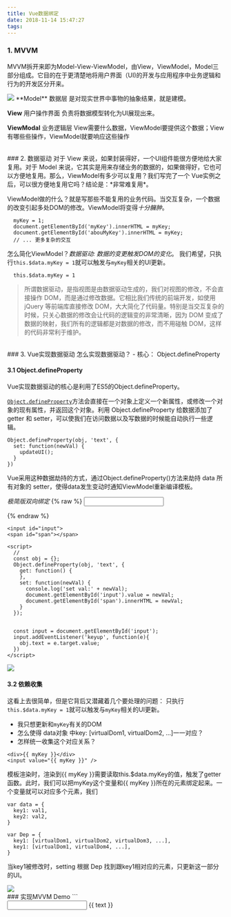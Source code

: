 ```yaml
---
title: Vue数据绑定
date: 2018-11-14 15:47:27
tags:
---
```


### 1. MVVM
MVVM拆开来即为Model-View-ViewModel，由View，ViewModel，Model三部分组成。它目的在于更清楚地将用户界面（UI)的开发与应用程序中业务逻辑和行为的开发区分开来。

<img src="1.png" style="max-width: 400px">
**Model**
数据层
是对现实世界中事物的抽象结果，就是建模。

**View**
用户操作界面
负责将数据模型转化为UI展现出来。

**ViewModal**
业务逻辑层
View需要什么数据，ViewModel要提供这个数据；View有哪些些操作，ViewModel就要响应这些操作


<br/>
### 2. 数据驱动
对于 View 来说，如果封装得好，一个UI组件能很方便地给大家复用。对于 Model 来说，它其实是用来存储业务的数据的，如果做得好，它也可以方便地复用。那么，ViewModel有多少可以复用？我们写完了一个 Vue实例之后，可以很方便地复用它吗？结论是：*非常难复用*。

ViewModel做的什么？就是写那些不能复用的业务代码。当交互复杂，一个数据的改变引起多处DOM的修改。ViewModel将变得*十分臃肿*。
```
  myKey = 1;
  document.getElementById('myKey').innerHTML = myKey;
  document.getElementById('abouMyKey').innerHTML = myKey;
  // ... 更多复杂的交互
```

怎么简化ViewModel？*数据驱动: 数据的变更触发DOM的变化*。
我们希望，只执行`this.$data.myKey = 1`就可以触发与`myKey`相关的UI更新。
```
  this.$data.myKey = 1
```

> 所谓数据驱动，是指视图是由数据驱动生成的，我们对视图的修改，不会直接操作 DOM，而是通过修改数据。它相比我们传统的前端开发，如使用 jQuery 等前端库直接修改 DOM，大大简化了代码量。特别是当交互复杂的时候，只关心数据的修改会让代码的逻辑变的非常清晰，因为 DOM 变成了数据的映射，我们所有的逻辑都是对数据的修改，而不用碰触 DOM，这样的代码非常利于维护。


<br/>
### 3. Vue实现数据驱动
怎么实现数据驱动？
- 核心： Object.defineProperty


<br/>

#### 3.1 Object.defineProperty
Vue实现数据驱动的核心是利用了ES5的Object.defineProperty。

[`Object.defineProperty`](https://developer.mozilla.org/zh-CN/docs/Web/JavaScript/Reference/Global_Objects/Object/definePropert)方法会直接在一个对象上定义一个新属性，或修改一个对象的现有属性，并返回这个对象。利用 Object.defineProperty 给数据添加了 getter 和 setter，可以使我们在访问数据以及写数据的时候能自动执行一些逻辑。

```
Object.defineProperty(obj, 'text', {
  set: function(newVal) {
    updateUI();
  }
})
```
Vue采用这种数据劫持的方式，通过Object.defineProperty()方法来劫持 data 所有对象的 setter，使得data发生变动时通知ViewModel重新编译模板。

*极简版双向绑定*
{% raw %}
<input id="input">
<span id="span"></span>

<script>
  const obj = {};
  Object.defineProperty(obj, 'text', {
    get: function() {
    },
    set: function(newVal) {
      console.log('set val:' + newVal);
      document.getElementById('input').value = newVal;
      document.getElementById('span').innerHTML = newVal;
    }
  });

  const input = document.getElementById('input');
  input.addEventListener('keyup', function(e){
    obj.text = e.target.value;
  })
</script>
{% endraw %}
```
<input id="input">
<span id="span"></span>

<script>
  //
  const obj = {};
  Object.defineProperty(obj, 'text', {
    get: function() {
    },
    set: function(newVal) {
      console.log('set val:' + newVal);
      document.getElementById('input').value = newVal;
      document.getElementById('span').innerHTML = newVal;
    }
  });


  const input = document.getElementById('input');
  input.addEventListener('keyup', function(e){
    obj.text = e.target.value;
  })
</script>
```
<img src="3.png">



#### 3.2 依赖收集
这看上去很简单，但是它背后又潜藏着几个要处理的问题：
只执行`this.$data.myKey = 1`就可以触发与`myKey`相关的UI更新。
- 我只想更新和`myKey`有关的DOM
- 怎么使得 data对象 中key: [virtualDom1, virtualDom2, ...]一一对应？
- 怎样统一收集这个对应关系？

```
<div>{{ myKey }}</div>
<input value="{{ myKey }}" />
```

模板渲染时，渲染到{{ myKey }}需要读取this.$data.myKey的值，触发了getter函数。此时，我们可以把myKey这个变量和{{ myKey }}所在的元素绑定起来。一个变量就可以对应多个元素，我们
```
var data = {
  key1: val1,
  key2: val2,
}

var Dep = {
  key1: [virtualDom1, virtualDom2, virtualDom3, ...],
  key1: [virtualDom1, virtualDom4, ...],
}
```

当key1被修改时，setting 根据 Dep 找到跟key1相对应的元素，只更新这一部分的UI。


<img src="2.png">


<br/>
### 实现MVVM Demo
```
<!DOCTYPE html>
<html lang="en">
<head>
    <meta charset="UTF-8">
    <title>Two-way data-binding</title>
</head>
<body>
    <div id="app">
        <input type="text" v-model="text">
        {{ text }}
    </div>
    <script>
        function observe (obj, vm) {
            Object.keys(obj).forEach(function (key) {
                defineReactive(vm, key, obj[key]);
            });
        }
        function defineReactive (obj, key, val) {
            var dep = new Dep();
            Object.defineProperty(obj, key, {
                get: function () {
                    if (Dep.target) dep.addSub(Dep.target);
                    return val
                },
                set: function (newVal) {
                    if (newVal === val) return
                    val = newVal;
                    dep.notify();
                }
            });
        }
        function nodeToFragment (node, vm) {
            var flag = document.createDocumentFragment();
            var child;
            while (child = node.firstChild) {
                compile(child, vm);
                flag.appendChild(child);
            }
            return flag;
        }
        function compile (node, vm) {
            var reg = /\{\{(.*)\}\}/;
            // 节点类型为元素
            if (node.nodeType === 1) {
                var attr = node.attributes;
                // 解析属性
                for (var i = 0; i < attr.length; i++) {
                    if (attr[i].nodeName == 'v-model') {
                        var name = attr[i].nodeValue; // 获取v-model绑定的属性名
                        node.addEventListener('input', function (e) {
                            // 给相应的data属性赋值，进而触发该属性的set方法
                            vm[name] = e.target.value;
                        });
                        node.value = vm[name]; // 将data的值赋给该node
                        node.removeAttribute('v-model');
                    }
                }
                new Watcher(vm, node, name, 'input');
            }
            // 节点类型为text
            if (node.nodeType === 3) {
                if (reg.test(node.nodeValue)) {
                    var name = RegExp.$1; // 获取匹配到的字符串
                    name = name.trim();
                    new Watcher(vm, node, name, 'text');
                }
            }
        }

        function Watcher (vm, node, name, nodeType) {
        //  this为watcher函数
            Dep.target = this;
        //  console.log(this);
            this.name = name;
            this.node = node;
            this.vm = vm;
            this.nodeType = nodeType;
            this.update();
            Dep.target = null;
        }
        Watcher.prototype = {
            update: function () {
                this.get();
                if (this.nodeType == 'text') {
                    this.node.nodeValue = this.value;
                }
                if (this.nodeType == 'input') {
                    this.node.value = this.value;
                }
            },
            // 获取daa中的属性值
            get: function () {
                this.value = this.vm[this.name]; // 触发相应属性的get
            }
        }
        function Dep () {
            this.subs = []
        }
        Dep.prototype = {
            addSub: function(sub) {
                this.subs.push(sub);
            },
            notify: function() {
                this.subs.forEach(function(sub) {
                    sub.update();
                });
            }
        };
        function Vue (options) {
            this.data = options.data;
            var data = this.data;
            observe(data, this);
            var id = options.el;
            var dom = nodeToFragment(document.getElementById(id), this);
            // 编译完成后，将dom返回到app中
            document.getElementById(id).appendChild(dom);
        }
        var vm = new Vue({
            el: 'app',
            data: {
                text: 'hello world'
            }
        });
    </script>
</body>
</html>
```
<br/>

### 参考资料
- [简单理解MVVM--实现Vue的MVVM模式](https://zhuanlan.zhihu.com/p/38296857)
- [被误解的 MVC](https://blog.devtang.com/2015/11/02/mvc-and-mvvm/)
- [Vue.js中的MVVM](https://juejin.im/post/5b2f0769e51d45589f46949e)
- [Vue.js的响应式系统原理](https://juejin.im/post/5b82b174518825431079d473)
- [Vue技术揭秘](https://ustbhuangyi.github.io/vue-analysis/data-driven/)
- [实现双向绑定Proxy比defineproperty优劣如何](https://www.jianshu.com/p/2df6dcddb0d7)
